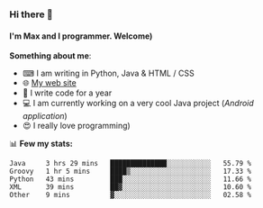 ### Hi there 👋
#### I'm Max and I programmer. Welcome)

**Something about me**:
- ⌨ I am writing in Python, Java & HTML / CSS
- 🌐 [My web site](https://merive.herokuapp.com/)
- 🎈 I write code for a year
- 💻 I am currently working on a very cool Java project (*Android application*)
- 😍 I really love programming)

📊 **Few my stats:**
<!--START_SECTION:waka-->
```text
Java     3 hrs 29 mins   ██████████████░░░░░░░░░░░   55.79 % 
Groovy   1 hr 5 mins     ████▒░░░░░░░░░░░░░░░░░░░░   17.33 % 
Python   43 mins         ███░░░░░░░░░░░░░░░░░░░░░░   11.66 % 
XML      39 mins         ██▓░░░░░░░░░░░░░░░░░░░░░░   10.60 % 
Other    9 mins          ▓░░░░░░░░░░░░░░░░░░░░░░░░   02.58 % 
```
<!--END_SECTION:waka-->
